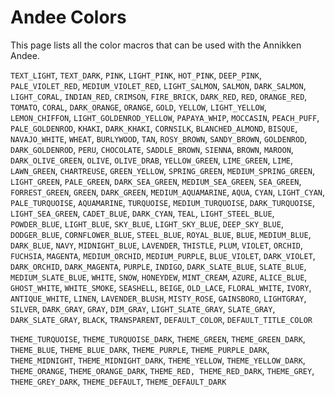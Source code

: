 # Andee Colors
This page lists all the color macros that can be used with the Annikken Andee.

`TEXT_LIGHT`, `TEXT_DARK`, `PINK`, `LIGHT_PINK`, `HOT_PINK`, `DEEP_PINK`, `PALE_VIOLET_RED`, `MEDIUM_VIOLET_RED`, `LIGHT_SALMON`, `SALMON`, `DARK_SALMON`, `LIGHT_CORAL`, `INDIAN_RED`, `CRIMSON`, `FIRE_BRICK`, `DARK_RED`, `RED`, `ORANGE_RED`, `TOMATO`, `CORAL`, `DARK_ORANGE`, `ORANGE`, `GOLD`, `YELLOW`, `LIGHT_YELLOW`, `LEMON_CHIFFON`, `LIGHT_GOLDENROD_YELLOW`, `PAPAYA_WHIP`, `MOCCASIN`, `PEACH_PUFF`, `PALE_GOLDENROD`, `KHAKI`, `DARK_KHAKI`, `CORNSILK`, `BLANCHED_ALMOND`, `BISQUE`, `NAVAJO_WHITE`, `WHEAT`, `BURLYWOOD`, `TAN`, `ROSY_BROWN`, `SANDY_BROWN`, `GOLDENROD`, `DARK_GOLDENROD`, `PERU`, `CHOCOLATE`, `SADDLE_BROWN`, `SIENNA`, `BROWN`, `MAROON`, `DARK_OLIVE_GREEN`, `OLIVE`, `OLIVE_DRAB`, `YELLOW_GREEN`, `LIME_GREEN`, `LIME`, `LAWN_GREEN`, `CHARTREUSE`, `GREEN_YELLOW`, `SPRING_GREEN`, `MEDIUM_SPRING_GREEN`, `LIGHT_GREEN`, `PALE_GREEN`, `DARK_SEA_GREEN`, `MEDIUM_SEA_GREEN`, `SEA_GREEN`, `FORREST_GREEN`, `GREEN`, `DARK_GREEN`, `MEDIUM_AQUAMARINE`, `AQUA`, `CYAN`, `LIGHT_CYAN`, `PALE_TURQUOISE`, `AQUAMARINE`, `TURQUOISE`, `MEDIUM_TURQUOISE`, `DARK_TURQUOISE`, `LIGHT_SEA_GREEN`, `CADET_BLUE`, `DARK_CYAN`, `TEAL`, `LIGHT_STEEL_BLUE`, `POWDER_BLUE`, `LIGHT_BLUE`, `SKY_BLUE`, `LIGHT_SKY_BLUE`, `DEEP_SKY_BLUE`, `DODGER_BLUE`, `CORNFLOWER_BLUE`, `STEEL_BLUE`, `ROYAL_BLUE`, `BLUE`, `MEDIUM_BLUE`, `DARK_BLUE`, `NAVY`, `MIDNIGHT_BLUE`, `LAVENDER`, `THISTLE`, `PLUM`, `VIOLET`, `ORCHID`, `FUCHSIA`, `MAGENTA`, `MEDIUM_ORCHID`, `MEDIUM_PURPLE`, `BLUE_VIOLET`, `DARK_VIOLET`, `DARK_ORCHID`, `DARK_MAGENTA`, `PURPLE`, `INDIGO`, `DARK_SLATE_BLUE`, `SLATE_BLUE`, `MEDIUM_SLATE_BLUE`, `WHITE`, `SNOW`, `HONEYDEW`, `MINT_CREAM`, `AZURE`, `ALICE_BLUE`, `GHOST_WHITE`, `WHITE_SMOKE`, `SEASHELL`, `BEIGE`, `OLD_LACE`, `FLORAL_WHITE`, `IVORY`, `ANTIQUE_WHITE`, `LINEN`, `LAVENDER_BLUSH`, `MISTY_ROSE`, `GAINSBORO`, `LIGHTGRAY`, `SILVER`, `DARK_GRAY`, `GRAY`, `DIM_GRAY`, `LIGHT_SLATE_GRAY`, `SLATE_GRAY`, `DARK_SLATE_GRAY`, `BLACK`, `TRANSPARENT`, `DEFAULT_COLOR`, `DEFAULT_TITLE_COLOR`

`THEME_TURQUOISE`, `THEME_TURQUOISE_DARK`, `THEME_GREEN`, `THEME_GREEN_DARK`, `THEME_BLUE`, `THEME_BLUE_DARK`, `THEME_PURPLE`, `THEME_PURPLE_DARK`, `THEME_MIDNIGHT`, `THEME_MIDNIGHT_DARK`, `THEME_YELLOW`, `THEME_YELLOW_DARK`, `THEME_ORANGE`, `THEME_ORANGE_DARK`, `THEME_RED, THEME_RED_DARK`, `THEME_GREY`, `THEME_GREY_DARK`, `THEME_DEFAULT`, `THEME_DEFAULT_DARK`